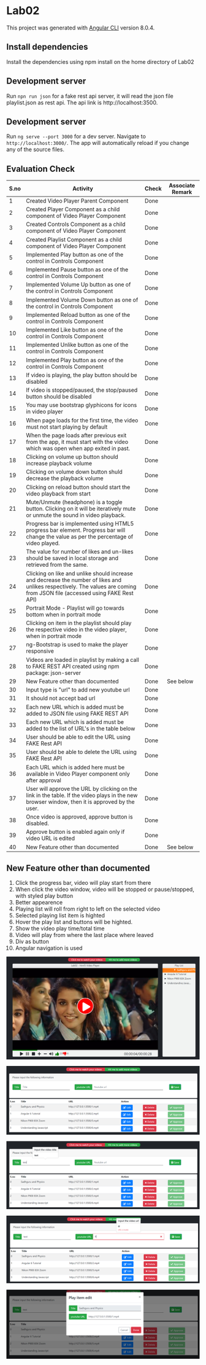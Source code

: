 # Lab02

This project was generated with [Angular CLI](https://github.com/angular/angular-cli) version 8.0.4.

## Install dependencies

Install the dependencies using npm install on the home directory of Lab02

## Development server

Run `npn run json` for a fake rest api server, it will read the json file playlist.json as rest api. The api link is http://localhost:3500.

## Development server

Run `ng serve --port 3000` for a dev server. Navigate to `http://localhost:3000/`. The app will automatically reload if you change any of the source files.

## Evaluation Check

S.no	|	Activity	|	Check	|	Associate Remark
---	|	---	|	---	|	---
1	|	Created Video Player Parent Component	|	Done	|	
2	|	Created Player Component as a child component of Video Player Component	|	Done	|	
3	|	Created Controls Component as a child component of Video Player Component	|	Done	|	
4	|	Created Playlist Component as a child component of Video Player Component	|	Done	|	
5	|	Implemented Play button as one of the control in Controls Component	|	Done	|	
6	|	Implemented Pause button as one of the control in Controls Component	|	Done	|	
7	|	Implemented Volume Up button as one of the control in Controls Component	|	Done	|	
8	|	Implemented Volume Down button as one of the control in Controls Component	|	Done	|	
9	|	Implemented Reload button as one of the control in Controls Component	|	Done	|	
10	|	Implemented Like button as one of the control in Controls Component	|	Done	|	
11	|	Implemented Unlike button as one of the control in Controls Component	|	Done	|	
12	|	Implemented Play button as one of the control in Controls Component	|	Done	|	
13	|	If video is playing, the play button should be disabled	|	Done	|	
14	|	If video is stopped/paused, the stop/paused button should be disabled	|	Done	|	
15	|	You may use bootstrap glyphicons for icons in video player	|	Done	|	
16	|	When page loads for the first time, the video must not start playing by default	|	Done	|	
17	|	When the page loads after previous exit from the app, it must start with the video which was open when app exited in past.	|	Done	|	
18	|	Clicking on volume up button should increase playback volume	|	Done	|	
19	|	Clicking on volume down button shuld decrease the playback volume	|	Done	|	
20	|	Clicking on reload button should start the video playback from start	|	Done	|	
21	|	Mute/Unmute (headphone) is a toggle button. Clicking on it will be iteratively mute or unmute the sound in video playback.	|	Done	|	
22	|	Progress bar is implemented using HTML5 progress bar element. Progress bar will change the value as per the percentage of video played.	|	Done	|	
23	|	The value for number of likes and un-likes should be saved in local storage and retrieved from the same.	|	Done	|	
24	|	Clicking on like and unlike should increase and decrease the number of likes and unlikes respectively. The values are coming from JSON file (accessed using FAKE Rest API)	|	Done	|	
25	|	Portrait Mode - Playlist will go towards bottom when in portrait mode	|	Done	|	
26	|	Clicking on item in the playlist should play the respective video in the video player, when in portrait mode	|	Done	|	
27	|	ng-Bootstrap is used to make the player responsive	|	Done	|	
28	|	Videos are loaded in playlist by making a call to FAKE REST API created using npm package: json-server	|	Done	|	
29	|	New Feature other than documented	|	Done	|	See below
30	|	Input type is "url" to add new youtube url	|	Done	|	
31	|	It should not accept bad url	|	Done	|	
32	|	Each new URL which is added must be added to JSON file using FAKE REST API	|	Done	|	
33	|	Each new URL which is added must be added to the list of URL's in the table below	|	Done	|	
34	|	User should be able to edit the URL  using FAKE Rest  API	|	Done	|	
35	|	User  should be able to delete the URL using FAKE Rest API	|	Done	|	
36	|	Each URL which is added here must be available in Video Player component only after approval	|	Done	|	
37	|	User will approve the URL by clicking on the link in the table. If the video plays in the new browser window, then it is approved by the user.	|	Done	|	
38	|	Once video is approved, approve button is disabled.	|	Done	|	
39	|	Approve button is enabled again only if video URL is edited	|	Done	|	
40	|	New Feature other than documented	|	Done	|	See below
						

## New Feature other than documented

1. Click the progress bar, video will play start from there
2. When click the video window, video will be stopped or pause/stopped, with styled play button
3. Better appearence
4. Playing list will roll from right to left on the selected video
5. Selected playing list item is highted
6. Hover the play list and buttons will be highted.
7. Show the video play time/total time
8. Video will play from where the last place where leaved
9. Div as button
10. Angular navigation is used


![1](https://github.com/huimiao/FSD/blob/master/lab02/screenshot/1.jpg)

![2](https://github.com/huimiao/FSD/blob/master/lab02/screenshot/2.jpg)

![3](https://github.com/huimiao/FSD/blob/master/lab02/screenshot/3.jpg)

![4](https://github.com/huimiao/FSD/blob/master/lab02/screenshot/4.jpg)

![5](https://github.com/huimiao/FSD/blob/master/lab02/screenshot/5.jpg)
